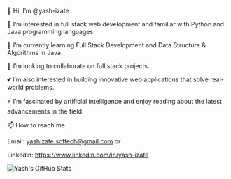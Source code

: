 👋 Hi, I’m @yash-izate

👀 I’m interested in full stack web development and familiar with Python and Java programming languages.

🌱 I’m currently learning Full Stack Development and   Data Structure & Algorithms in Java.

💞️ I’m looking to collaborate on full stack projects.

💕  I’m also interested in building innovative web applications that solve real-world problems.

⚡ I’m fascinated by artificial intelligence and enjoy reading about the latest advancements in the field.

📫 How to reach me

Email: yashizate.softech@gmail.com or

Linkedin: https://www.linkedin.com/in/yash-izate

<!---
yash-izate/yash-izate is a ✨ special ✨ repository because its `README.md` (this file) appears on your GitHub profile.
You can click the Preview link to take a look at your changes.
--->

![Yash's GitHub Stats](https://github-readme-stats.vercel.app/api?username=yash-izate&show_icons=true&theme=radical)


